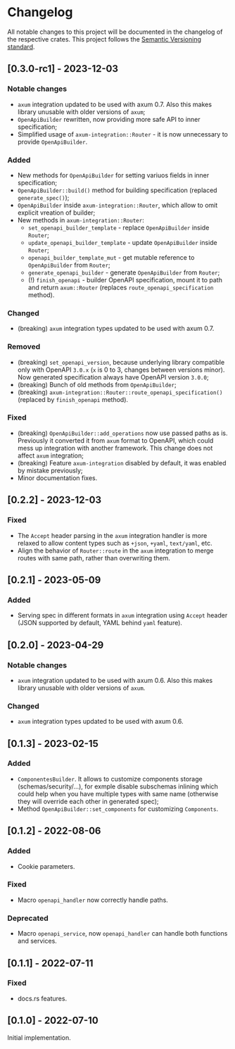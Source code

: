 # Changelog
All notable changes to this project will be documented in the changelog of the respective crates.
This project follows the [Semantic Versioning standard](https://semver.org/).


## [0.3.0-rc1] - 2023-12-03
### Notable changes
 - `axum` integration updated to be used with axum 0.7. Also this makes library unusable with older versions of `axum`;
 - `OpenApiBuilder` rewritten, now providing more safe API to inner specification;
 - Simplified usage of `axum-integration::Router` - it is now unnecessary to provide `OpenApiBuilder`.
 
### Added
 - New methods for `OpenApiBuilder` for setting variuos fields in inner specification;
 - `OpenApiBuilder::build()` method for building specification (replaced `generate_spec()`);
 - `OpenApiBuilder` inside `axum-integration::Router`, which allow to omit explicit vreation of builder;
 - New methods in `axum-integration::Router`:
   - `set_openapi_builder_template` - replace `OpenApiBuilder` inside `Router`;
   - `update_openapi_builder_template` - update `OpenApiBuilder` inside `Router`;
   - `openapi_builder_template_mut` - get mutable reference to `OpenApiBuilder` from `Router`;
   - `generate_openapi_builder` - generate `OpenApiBuilder` from `Router`;
   - (!) `finish_openapi` - builder OpenAPI specification, mount it to path and return `axum::Router` (replaces `route_openapi_specification` method).

### Changed
 - (breaking) `axum` integration types updated to be used with axum 0.7.

### Removed
 - (breaking) `set_openapi_version`, because underlying library compatible only with OpenAPI `3.0.x` (`x` is 0 to 3, changes between versions minor). Now generated specification always have OpenAPI version `3.0.0`;
 - (breaking) Bunch of old methods from `OpenApiBuilder`;
 - (breaking) `axum-integration::Router::route_openapi_specification()` (replaced by `finish_openapi` method).

### Fixed
 - (breaking) `OpenApiBuilder::add_operations` now use passed paths as is. Previously it converted it from `axum` format to OpenAPI, which could mess up integration with another framework. This change does not affect `axum` integration;
 - (breaking) Feature `axum-integration` disabled by default, it was enabled by mistake previously;
 - Minor documentation fixes.
 
 
## [0.2.2] - 2023-12-03
### Fixed
- The `Accept` header parsing in the `axum` integration handler is more relaxed to allow content types such as `+json`, `+yaml`, `text/yaml`, etc.
- Align the behavior of `Router::route` in the `axum` integration to merge routes with same path, rather than overwriting them.


## [0.2.1] - 2023-05-09
### Added
 - Serving spec in different formats in `axum` integration using `Accept` header (JSON supported by default, YAML behind `yaml` feature).


## [0.2.0] - 2023-04-29
### Notable changes
 - `axum` integration updated to be used with axum 0.6. Also this makes library unusable with older versions of `axum`.
 
### Changed
 - `axum` integration types updated to be used with axum 0.6.


## [0.1.3] - 2023-02-15
### Added
 - `ComponentesBuilder`. It allows to customize components storage (schemas/security/...), for exmple disable subschemas inlining which could help when you have multiple types with same name (otherwise they will override each other in generated spec);
 - Method `OpenApiBuilder::set_components` for customizing `Components`.


## [0.1.2] - 2022-08-06
### Added
 - Cookie parameters.

### Fixed
 - Macro `openapi_handler` now correctly handle paths.

### Deprecated
 - Macro `openapi_service`, now `openapi_handler` can handle both functions and services.


## [0.1.1] - 2022-07-11
### Fixed
 - docs.rs features.


## [0.1.0] - 2022-07-10
Initial implementation.
